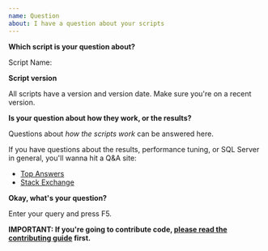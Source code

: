 ```yaml
---
name: Question
about: I have a question about your scripts
---
```


**Which script is your question about?**

Script Name:

**Script version**

All scripts have a version and version date. Make sure you're on a recent version.

**Is your question about how they work, or the results?**

Questions about *how the scripts work* can be answered here. 

If you have questions about the results, performance tuning, or SQL Server in general, you'll wanna hit a Q&A site:

 * [Top Answers](https://topanswers.xyz/databases)
 * [Stack Exchange](https://dba.stackexchange.com/)

**Okay, what's your question?**

Enter your query and press F5.

**IMPORTANT: If you're going to contribute code, [please read the contributing guide](https://github.com/erikdarlingdata/DarlingData/blob/main/CONTRIBUTING.md) first.**
